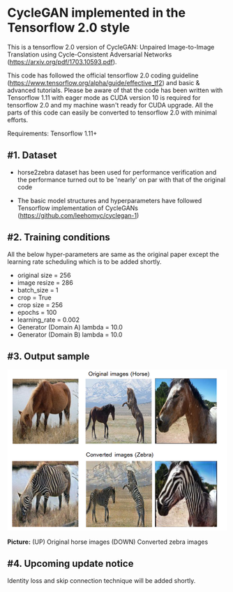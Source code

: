 # CycleGAN implemented in the Tensorflow 2.0 style 

This is a tensorflow 2.0 version of CycleGAN: Unpaired Image-to-Image Translation using Cycle-Consistent Adversarial Networks
(https://arxiv.org/pdf/1703.10593.pdf).  

This code has followed the official tensorflow 2.0 coding guideline (https://www.tensorflow.org/alpha/guide/effective_tf2) and basic & advanced tutorials. Please be aware of that the code has been written with Tensorflow 1.11 with eager mode as CUDA version 10 is required for tensorflow 2.0 and my machine wasn't ready for CUDA upgrade. All the parts of this code can easily be converted to tensorflow 2.0 with minimal efforts.  

Requirements: Tensorflow 1.11+

#1. Dataset
-----------------------
 - horse2zebra dataset has been used for performance verification and the performance turned out to be 'nearly' on par with that of the original code  

 - The basic model structures and hyperparameters have followed Tensorflow implementation of CycleGANs (https://github.com/leehomyc/cyclegan-1) 
  
#2. Training conditions 
--------------------------------------
 All the below hyper-parameters are same as the original paper except the learning rate scheduling which is to be added shortly.
 - original size = 256 
 - image resize = 286
 - batch_size = 1
 - crop = True
 - crop size = 256
 - epochs = 100
 - learning_rate = 0.002 
 - Generator (Domain A) lambda = 10.0
 - Generator (Domain B) lambda = 10.0
   
#3. Output sample
----------------------------------------

![Representative image](https://github.com/jis478/Tensorflow/blob/master/TF2.0/CycleGAN/imgs/conversion.PNG)

**Picture:** (UP) Original horse images (DOWN) Converted zebra images 

#4. Upcoming update notice
-----------------------------------------
Identity loss and skip connection technique will be added shortly.
